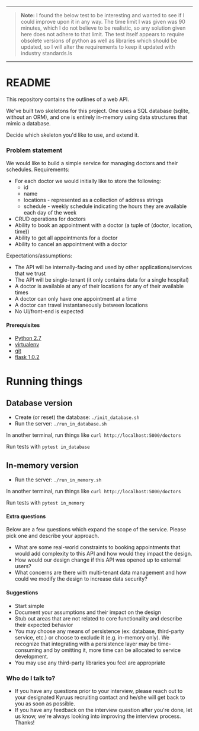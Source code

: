 ***
> **Note:** I found the below test to be interesting and wanted to see if I could improve upon it in any way.
The time limit I was given was 90 minutes, which I do not believe to be realistic, so any solution
given here does not adhere to that limit. The test itself appears to require obsolete versions of
python as well as libraries which should be updated, so I will alter the requirements to keep it
updated with industry standards.ls
***

# README #

This repository contains the outlines of a web API.

We've built two skeletons for this project. One uses a SQL database (sqlite, without an ORM), 
and one is entirely in-memory using data structures that mimic a database.

Decide which skeleton you'd like to use, and extend it.

### Problem statement

We would like to build a simple service for managing doctors and their schedules. 
Requirements:

* For each doctor we would initially like to store the following:
    * id
	* name
	* locations - represented as a collection of address strings
	* schedule - weekly schedule indicating the hours they are available each day of the week
* CRUD operations for doctors
* Ability to book an appointment with a doctor (a tuple of (doctor, location, time)) 
* Ability to get all appointments for a doctor
* Ability to cancel an appointment with a doctor

Expectations/assumptions:

* The API will be internally-facing and used by other applications/services that we trust
* The API will be single-tenant (it only contains data for a single hospital)
* A doctor is available at any of their locations for any of their available times
* A doctor can only have one appointment at a time
* A doctor can travel instantaneously between locations
* No UI/front-end is expected   

#### Prerequisites

* [Python 2.7](https://www.python.org/downloads/)
* [virtualenv](http://docs.python-guide.org/en/latest/dev/virtualenvs/)
* [git](https://git-scm.com/downloads)
* [flask 1.0.2](http://flask.pocoo.org/)

	
# Running things

## Database version

* Create (or reset) the database: `./init_database.sh`
* Run the server: `./run_in_database.sh`

In another terminal, run things like `curl http://localhost:5000/doctors`

Run tests with `pytest in_database`

## In-memory version

* Run the server: `./run_in_memory.sh`

In another terminal, run things like `curl http://localhost:5000/doctors`

Run tests with `pytest in_memory`

#### Extra questions ####

Below are a few questions which expand the scope of the service. Please pick one and describe your approach.

* What are some real-world constraints to booking appointments that would add complexity to this API and how would they impact the design.
* How would our design change if this API was opened up to external users?
* What concerns are there with multi-tenant data management and how could we modify the design to increase data security?

#### Suggestions ####

* Start simple 
* Document your assumptions and their impact on the design
* Stub out areas that are not related to core functionality and describe their expected behavior
* You may choose any means of persistence (ex: database, third-party service, etc.) or choose to exclude it (e.g. in-memory only). We recognize that integrating with a persistence layer may be time-consuming and by omitting it, more time can be allocated to service development.
* You may use any third-party libraries you feel are appropriate

### Who do I talk to? ###
* If you have any questions prior to your interview, please reach out to your designated Kyruus recruiting contact and he/she will get back to you as soon as possible.
* If you have any feedback on the interview question after you're done, let us know, we're always looking into improving the interview process. Thanks!

